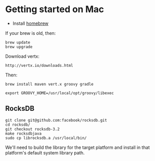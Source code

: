 # Getting started on Mac

* Install [homebrew](http://brew.sh)

If your brew is old, then:

    brew update
    brew upgrade

Download vertx:

    http://vertx.io/downloads.html

Then:

    brew install maven vert.x groovy gradle

    export GROOVY_HOME=/usr/local/opt/groovy/libexec

## RocksDB

    git clone git@github.com:facebook/rocksdb.git
    cd rocksdb/
    git checkout rocksdb-3.2
    make rocksdbjava
    sudo cp librocksdb.a /usr/local/bin/
    

We'll need to build the library for the target platform and install in that platform's default system library path.


